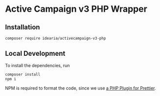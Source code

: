 # Active Campaign v3 PHP Wrapper

## Installation

```bash
composer require idearia/activecampaign-v3-php
```

## Local Development

To install the dependencies, run

```bash
composer install
npm i
```

NPM is required to format the code, since we use [a PHP Plugin for Prettier](https://github.com/prettier/plugin-php).
